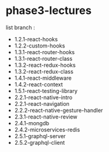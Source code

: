 # phase3-lectures

list branch :

- 1.2.1-react-hooks
- 1.2.2-custom-hooks
- 1.3.1-react-router-hooks
- 1.3.1-react-router-class
- 1.3.2-react-redux-hooks
- 1.3.2-react-redux-class
- 1.4.1-react-middleware
- 1.4.2-react-context
- 1.5.1-react-testing-library
- 2.2.1-react-native-intro
- 2.2.1-react-navigation
- 2.2.2-react-native-gesture-handler
- 2.3.1-react-native-review
- 2.4.1-mongdb
- 2.4.2-microservices-redis
- 2.5.1-graphql-server
- 2.5.2-graphql-client